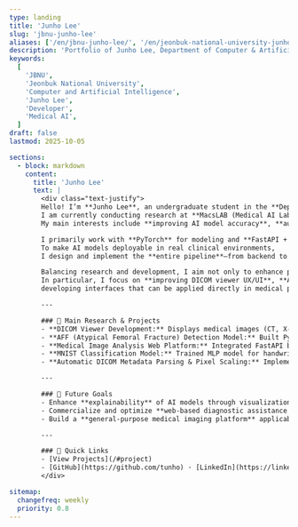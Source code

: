 ```yaml
---
type: landing
title: 'Junho Lee'
slug: 'jbnu-junho-lee'
aliases: ['/en/jbnu-junho-lee/', '/en/jeonbuk-national-university-junho-lee/']
description: 'Portfolio of Junho Lee, Department of Computer & Artificial Intelligence, Jeonbuk National University (JBNU).'
keywords:
  [
    'JBNU',
    'Jeonbuk National University',
    'Computer and Artificial Intelligence',
    'Junho Lee',
    'Developer',
    'Medical AI',
  ]
draft: false
lastmod: 2025-10-05

sections:
  - block: markdown
    content:
      title: 'Junho Lee'
      text: |
        <div class="text-justify">
        Hello! I’m **Junho Lee**, an undergraduate student in the **Department of Computer & Artificial Intelligence** at **Jeonbuk National University (JBNU)**.  
        I am currently conducting research at **MacsLAB (Medical AI Laboratory)**, focusing on **medical image analysis** and **deep learning model development**.  
        My main interests include **improving AI model accuracy**, **automating medical data preprocessing**, and **developing web-based medical image viewers**.

        I primarily work with **PyTorch** for modeling and **FastAPI + Vue3 (TypeScript)** for full-stack development.  
        To make AI models deployable in real clinical environments,  
        I design and implement the **entire pipeline**—from backend to frontend to AI model integration—myself.

        Balancing research and development, I aim not only to enhance performance but also to design **practically usable systems**.  
        In particular, I focus on **improving DICOM viewer UX/UI**, **AI result visualization**, and **interactive measurement tools**,  
        developing interfaces that can be applied directly in medical practice.

        ---

        ### 🔬 Main Research & Projects
        - **DICOM Viewer Development:** Displays medical images (CT, X-ray, etc.) with distance, angle, and area measurement tools and window-level adjustment functions  
        - **AFF (Atypical Femoral Fracture) Detection Model:** Built PyTorch-based CNN model and Grad-CAM visualization pipeline  
        - **Medical Image Analysis Web Platform:** Integrated FastAPI backend and Vue3 frontend, deployed on the cloud  
        - **MNIST Classification Model:** Trained MLP model for handwritten digit (0–9) recognition and developed a visualization dashboard  
        - **Automatic DICOM Metadata Parsing & Pixel Scaling:** Implemented precise measurements using actual physical units (mm/px)

        ---

        ### 🧭 Future Goals
        - Enhance **explainability** of AI models through visualization research  
        - Commercialize and optimize **web-based diagnostic assistance systems** for medical imaging  
        - Build a **general-purpose medical imaging platform** applicable to various medical datasets

        ---

        ### 🔗 Quick Links
        - [View Projects](/#project)  
        - [GitHub](https://github.com/tunho) · [LinkedIn](https://linkedin.com/in/junho-lee-05a711310)
        </div>

sitemap:
  changefreq: weekly
  priority: 0.8
---
```

